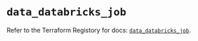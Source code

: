 # `data_databricks_job`

Refer to the Terraform Registory for docs: [`data_databricks_job`](https://registry.terraform.io/providers/databricks/databricks/1.18.0/docs/data-sources/job).
